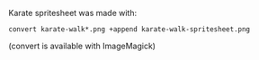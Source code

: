 Karate spritesheet was made with:

    convert karate-walk*.png +append karate-walk-spritesheet.png

(convert is available with ImageMagick)
